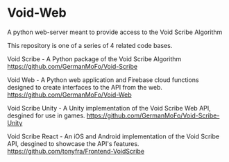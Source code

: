 # Void-Web
A python web-server meant to provide access to the Void Scribe Algorithm

This repository is one of a series of 4 related code bases.

Void Scribe - A Python package of the Void Scribe Algorithm https://github.com/GermanMoFo/Void-Scribe

Void Web - A Python web application and Firebase cloud functions designed to create interfaces to the API from the web. https://github.com/GermanMoFo/Void-Web

Void Scribe Unity - A Unity implementation of the Void Scribe Web API, desgined for use in games. https://github.com/GermanMoFo/Void-Scribe-Unity

Void Scribe React - An iOS and Android implementation of the Void Scribe API, desgined to showcase the API's features. https://github.com/tonyfra/Frontend-VoidScribe

